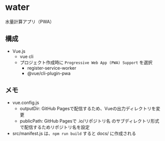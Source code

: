 # water
水量計算アプリ（PWA）


## 構成
* Vue.js
  * vue cli
  * プロジェクト作成時に `Progressive Web App (PWA) Support` を選択
    * register-service-worker
    * @vue/cli-plugin-pwa


## メモ
* vue.config.js
  * outputDir: GitHub Pagesで配信するため、Vueの出力ディレクトリを変更
  * publicPath: GitHub Pagesで .io/リポジトリ名 のサブディレクトリ形式で配信するためリポジトリ名を設定
* src/manifest.js は、`npm run build` すると docs/ に作成される